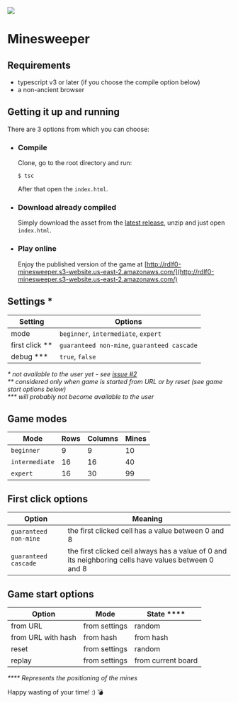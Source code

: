 ![](https://github.com/rdlf0/minesweeper/workflows/CI/CD/badge.svg)

# Minesweeper
## Requirements
- typescript v3 or later (if you choose the compile option below)
- a non-ancient browser

## Getting it up and running
There are 3 options from which you can choose:
- ### Compile
    Clone, go to the root directory and run:  
    ```
    $ tsc
    ```
    After that open the `index.html`.
- ### Download already compiled
    Simply download the asset from the [latest release](https://github.com/rdlf0/minesweeper/releases/latest), unzip and just open `index.html`.
- ### Play online  
    Enjoy the published version of the game at [http://rdlf0-minesweeper.s3-website.us-east-2.amazonaws.com/](http://rdlf0-minesweeper.s3-website.us-east-2.amazonaws.com/)

## Settings *
| Setting | Options |
| ------- | ------- |
| mode | `beginner`, `intermediate`, `expert` |
| first click ** | `guaranteed non-mine`, `guaranteed cascade` |
| debug *** | `true`, `false` |

_* not available to the user yet - see [issue #2](https://github.com/rdlf0/minesweeper/issues/2)_  
_** considered only when game is started from URL or by reset (see game start options below)_  
_*** will probably not become available to the user_

## Game modes
| Mode | Rows | Columns | Mines |
| ------ | ---- | ----- | ----- |
| `beginner` | 9 | 9 | 10 |
| `intermediate` | 16 | 16 | 40 |
| `expert` | 16 | 30 | 99 |

## First click options
| Option | Meaning |
| ------ | ------- |
| `guaranteed non-mine` | the first clicked cell has a value between 0 and 8 |
| `guaranteed cascade` | the first clicked cell always has a value of 0 and its neighboring cells have values between 0 and 8 |

## Game start options
| Option | Mode | State **** |
| ------ | ---- | ----- |
| from URL | from settings | random |
| from URL with hash | from hash | from hash |
| reset | from settings | random |
| replay | from settings | from current board |

_**** Represents the positioning of the mines_

Happy wasting of your time! :) 💣
